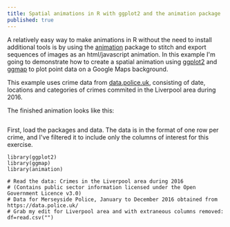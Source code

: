 ```yaml
---
title: Spatial animations in R with ggplot2 and the animation package
published: true
---
```


A relatively easy way to make animations in R without the need to install additional tools is by using the [animation](https://cran.r-project.org/web/packages/animation/index.html) package to stitch and export sequences of images as an html/javascript animation. In this example I'm going to demonstrate how to create a spatial animation using [ggplot2](http://ggplot2.org/) and [ggmap](https://cran.r-project.org/web/packages/ggmap/index.html) to plot point data on a Google Maps background.  

This example uses crime data from [data.police.uk](https://data.police.uk/), consisting of date, locations and categories of crimes commited in the Liverpool area during 2016.

The finished animation looks like this:

<div markdown="0">
<script src="https://github.com/annezj/basic_R_tutorials/raw/master/output/crime_animation/js/jquery-1.4.4.min.js"></script>
<script src="https://github.com/annezj/basic_R_tutorials/raw/master/output/crime_animation/js/jquery.scianimator.min.js"></script>
<script type="text/javascript" src="https://cdnjs.cloudflare.com/ajax/libs/highlight.js/8.3/highlight.min.js"></script>
  <script type="text/javascript" src="https://cdnjs.cloudflare.com/ajax/libs/highlight.js/8.3/languages/r.min.js"></script>
<script>hljs.initHighlightingOnLoad();</script>

<link rel="stylesheet" href="https://github.com/annezj/basic_R_tutorials/raw/master/output/crime_animation/css/scianimator.css" />

<div class="scianimator"><div id="crime_animation" style="display: inline-block;"></div></div>
	<script src="https://github.com/annezj/basic_R_tutorials/raw/master/output/crime_animation/js/crime_animation.js"></script>

</div>

First, load the packages and data. The data is in the format of one row per crime, and I've filtered it to include only the columns of interest for this exercise.  

```
library(ggplot2)
library(ggmap)
library(animation)

# Read the data: Crimes in the Liverpool area during 2016 
# (Contains public sector information licensed under the Open Government Licence v3.0)
# Data for Merseyside Police, January to December 2016 obtained from https://data.police.uk/
# Grab my edit for Liverpool area and with extraneous columns removed:
df=read.csv("")
```